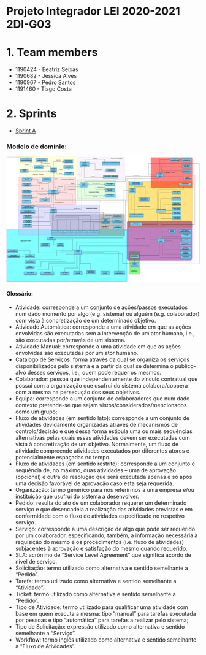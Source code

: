 Projeto Integrador LEI 2020-2021 2DI-G03
===========================================
# 1. Team members #
  * 1190424 - Beatriz Seixas
  * 1190682 - Jessica Alves
  * 1190967 - Pedro Santos
  * 1191460 - Tiago Costa

# 2. Sprints #
  * [Sprint A](doc/sprintA/)


### Modelo de domínio:
![MD](doc/md.svg)

#### Glossário:
- Atividade: corresponde a um conjunto de ações/passos executados num dado momento por algo
(e.g. sistema) ou alguém (e.g. colaborador) com vista à concretização de um determinado
objetivo.
- Atividade Automática: corresponde a uma atividade em que as ações envolvidas são executadas
sem a intervenção de um ator humano, i.e., são executadas por/através de um sistema.
- Atividade Manual: corresponde a uma atividade em que as ações envolvidas são executadas por
um ator humano.
- Catálogo de Serviços: forma através da qual se organiza os serviços disponibilizados pelo sistema
e a partir da qual se determina o público-alvo desses serviços, i.e., quem pode requer os mesmos.
- Colaborador: pessoa que independentemente do vínculo contratual que possui com a organização
que usufrui do sistema colabora/coopera com a mesma na persecução dos seus objetivos.
- Equipa: corresponde a um conjunto de colaboradores que num dado contexto pretende-se que
sejam vistos/considerados/mencionados como um grupo;
- Fluxo de atividades (em sentido lato): corresponde a um conjunto de atividades devidamente
organizadas através de mecanismos de controlo/decisão e que dessa forma estipula uma ou mais
sequências alternativas pelas quais essas atividades devem ser executadas com vista à
concretização de um objetivo. Normalmente, um fluxo de atividade compreende atividades
executados por diferentes atores e potencialmente espaçadas no tempo.
- Fluxo de atividades (em sentido restrito): corresponde a um conjunto e sequência de, no máximo,
duas atividades – uma de aprovação (opcional) e outra de resolução que será executada apenas
e só após uma decisão favorável de aprovação caso esta seja requerida.
- Organização: termo genérico para nos referirmos a uma empresa e/ou instituição que usufrui do
sistema a desenvolver.
- Pedido: resulta do ato de um colaborador requerer um determinado serviço e que desencadeia a
realização das atividades previstas e em conformidade com o fluxo de atividades especificado no
respetivo serviço.
- Serviço: corresponde a uma descrição de algo que pode ser requerido por um colaborador,
especificando, também, a informação necessária à requisição do mesmo e os procedimentos (i.e.
fluxo de atividades) subjacentes à aprovação e satisfação do mesmo quando requerido.
- SLA: acrónimo de “Service Level Agreement” que significa acordo de nível de serviço.
- Solicitação: termo utilizado como alternativa e sentido semelhante a “Pedido”.
- Tarefa: termo utilizado como alternativa e sentido semelhante a “Atividade”.
- Ticket: termo utilizado como alternativa e sentido semelhante a “Pedido”.
- Tipo de Atividade: termo utilizado para qualificar uma atividade com base em quem executa a
mesma: tipo “manual” para tarefas executada por pessoas e tipo “automática” para tarefas a
realizar pelo sistema;
- Tipo de Solicitação: expressão utilizado como alternativa e sentido semelhante a “Serviço”.
- Workflow: termo inglês utilizado como alternativa e sentido semelhante a “Fluxo de Atividades”.
